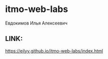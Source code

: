# itmo-web-labs
Евдокимов Илья Алексеевич

## LINK:
https://eilyy.github.io/itmo-web-labs/index.html
